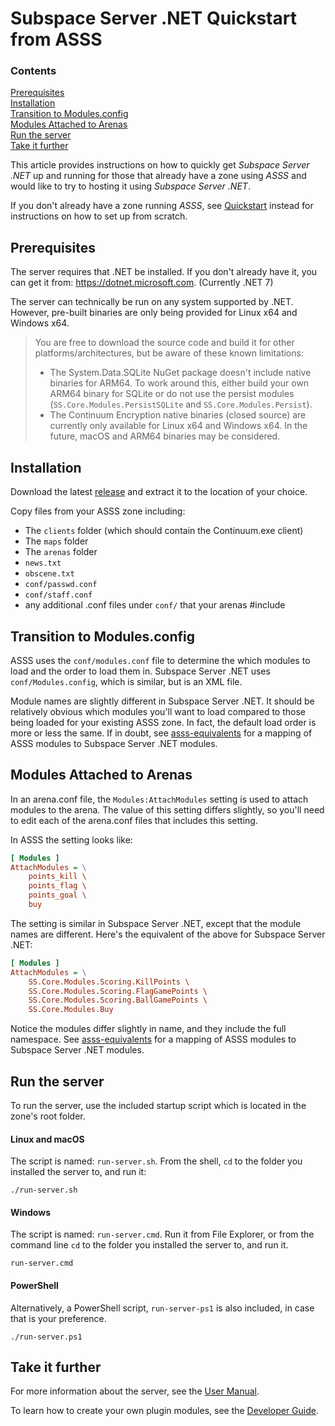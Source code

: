 # Subspace Server .NET Quickstart from ASSS

### Contents

[Prerequisites](#prerequisites)<br>
[Installation](#installation)<br>
[Transition to Modules.config](#transition-to-modulesconfig)<br>
[Modules Attached to Arenas](#modules-attached-to-arenas)<br>
[Run the server](#run-the-server)<br>
[Take it further](#take-it-further)<br>

This article provides instructions on how to quickly get *Subspace Server .NET* up and running for those that already have a zone using *ASSS* and would like to try to hosting it using *Subspace Server .NET*.

If you don't already have a zone running *ASSS*, see [Quickstart](./quickstart.md) instead for instructions on how to set up from scratch.

## Prerequisites

The server requires that .NET be installed. If you don't already have it, you can get it from: https://dotnet.microsoft.com. (Currently .NET 7)

The server can technically be run on any system supported by .NET. However, pre-built binaries are only being provided for Linux x64 and Windows x64.

> You are free to download the source code and build it for other platforms/architectures, but be aware of these known limitations:
> - The System.Data.SQLite NuGet package doesn't include native binaries for ARM64. To work around this, either build your own ARM64 binary for SQLite or do not use the persist modules (`SS.Core.Modules.PersistSQLite` and `SS.Core.Modules.Persist`).
> - The Continuum Encryption native binaries (closed source) are currently only available for Linux x64 and Windows x64. In the future, macOS and ARM64 binaries may be considered.

## Installation

Download the latest [release](https://github.com/gigamon-dev/SubspaceServer/releases) and extract it to the location of your choice.

Copy files from your ASSS zone including:
- The `clients` folder (which should contain the Continuum.exe client)
- The `maps` folder
- The `arenas` folder
- `news.txt`
- `obscene.txt`
- `conf/passwd.conf`
- `conf/staff.conf`
- any additional .conf files under `conf/` that your arenas #include

## Transition to Modules.config

ASSS uses the `conf/modules.conf` file to determine the which modules to load and the order to load them in. Subspace Server .NET uses `conf/Modules.config`, which is similar, but is an XML file.

Module names are slightly different in Subspace Server .NET. It should be relatively obvious which modules you'll want to load compared to those being  loaded for your existing ASSS zone. In fact, the default load order is more or less the same. If in doubt, see [asss-equivalents](asss-equivalents.md) for a mapping of ASSS modules to Subspace Server .NET modules.

## Modules Attached to Arenas

In an arena.conf file, the `Modules:AttachModules` setting is used to attach modules to the arena. The value of this setting differs slightly, so you'll need to edit each of the arena.conf files that includes this setting.

In ASSS the setting looks like:
```INI
[ Modules ]
AttachModules = \
	points_kill \
	points_flag \
	points_goal \
	buy
```

The setting is similar in Subspace Server .NET, except that the module names are different. Here's the equivalent of the above for Subspace Server .NET:
```INI
[ Modules ]
AttachModules = \
	SS.Core.Modules.Scoring.KillPoints \
	SS.Core.Modules.Scoring.FlagGamePoints \
	SS.Core.Modules.Scoring.BallGamePoints \
	SS.Core.Modules.Buy
```

Notice the modules differ slightly in name, and they include the full namespace. See [asss-equivalents](asss-equivalents.md) for a mapping of ASSS modules to Subspace Server .NET modules.

## Run the server

To run the server, use the included startup script which is located in the zone's root folder.

#### Linux and macOS

The script is named: `run-server.sh`. From the shell, `cd` to the folder you installed the server to, and run it:

```
./run-server.sh
```

#### Windows

The script is named: `run-server.cmd`. Run it from File Explorer, or from the command line `cd` to the folder you installed the server to, and run it.

```
run-server.cmd
```

#### PowerShell

Alternatively, a PowerShell script, `run-server-ps1` is also included, in case that is your preference.

```
./run-server.ps1
```

## Take it further

For more information about the server, see the [User Manual](./user-manual.md). 

To learn how to create your own plugin modules, see the [Developer Guide](./developer-guide.md).
